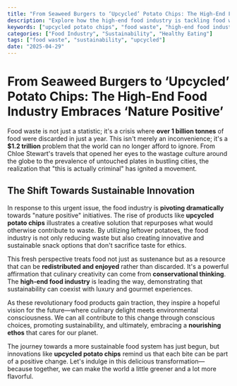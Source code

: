 ```yaml
---
title: "From Seaweed Burgers to ‘Upcycled’ Potato Chips: The High-End Food Industry Embraces ‘Nature Positive’"
description: "Explore how the high-end food industry is tackling food waste through innovative products like upcycled potato chips and seaweed burgers."
keywords: ["upcycled potato chips", "food waste", "high-end food industry", "sustainable food", "nature positive"]
categories: ["Food Industry", "Sustainability", "Healthy Eating"]
tags: ["food waste", "sustainability", "upcycled"]
date: "2025-04-29"
---
```


# From Seaweed Burgers to ‘Upcycled’ Potato Chips: The High-End Food Industry Embraces ‘Nature Positive’

Food waste is not just a statistic; it's a crisis where **over 1 billion tonnes** of food were discarded in just a year. This isn't merely an inconvenience; it's a **$1.2 trillion** problem that the world can no longer afford to ignore. From Chloe Stewart's travels that opened her eyes to the wastage culture around the globe to the prevalence of untouched plates in bustling cities, the realization that "this is actually criminal" has ignited a movement.

## The Shift Towards Sustainable Innovation

In response to this urgent issue, the food industry is **pivoting dramatically** towards "nature positive" initiatives. The rise of products like **upcycled potato chips** illustrates a creative solution that repurposes what would otherwise contribute to waste. By utilizing leftover potatoes, the food industry is not only reducing waste but also creating innovative and sustainable snack options that don't sacrifice taste for ethics.

This fresh perspective treats food not just as sustenance but as a resource that can be **redistributed and enjoyed** rather than discarded. It's a powerful affirmation that culinary creativity can come from **conservational thinking**. The **high-end food industry** is leading the way, demonstrating that sustainability can coexist with luxury and gourmet experiences.

As these revolutionary food products gain traction, they inspire a hopeful vision for the future—where culinary delight meets environmental consciousness. We can all contribute to this change through conscious choices, promoting sustainability, and ultimately, embracing a **nourishing ethos** that cares for our planet. 

The journey towards a more sustainable food system has just begun, but innovations like **upcycled potato chips** remind us that each bite can be part of a positive change. Let's indulge in this delicious transformation—because together, we can make the world a little greener and a lot more flavorful.